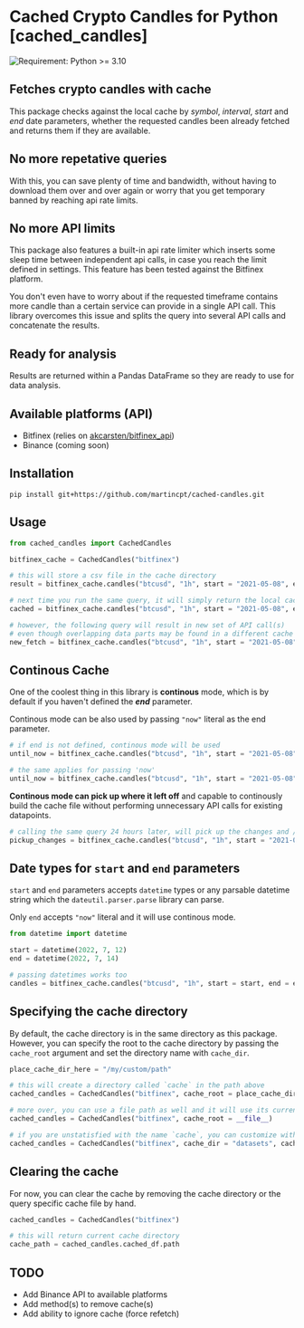# Cached Crypto Candles for Python [cached_candles]

![Requirement: Python >= 3.10](https://img.shields.io/badge/Python-%3E%3D%203.10-blue)

## Fetches crypto candles with cache

This package checks against the local cache by *symbol*, *interval*, *start* and *end* date parameters, whether the requested candles been already fetched and returns them if they are available. 

## No more repetative queries

With this, you can save plenty of time and bandwidth, without having to download them over and over again or worry that you get temporary banned by reaching api rate limits.

## No more API limits

This package also features a built-in api rate limiter which inserts some sleep time between independent api calls, in case you reach the limit defined in settings. This feature has been tested against the Bitfinex platform.

You don't even have to worry about if the requested timeframe contains more candle than a certain service can provide in a single API call. This library overcomes this issue and splits the query into several API calls and concatenate the results.

## Ready for analysis

Results are returned within a Pandas DataFrame so they are ready to use for data analysis.

## Available platforms (API)
- Bitfinex (relies on [akcarsten/bitfinex_api](https://github.com/akcarsten/bitfinex_api))
- Binance (coming soon)

## Installation

```
pip install git+https://github.com/martincpt/cached-candles.git
```

## Usage
```python
from cached_candles import CachedCandles

bitfinex_cache = CachedCandles("bitfinex")

# this will store a csv file in the cache directory 
result = bitfinex_cache.candles("btcusd", "1h", start = "2021-05-08", end = "2021-05-15")

# next time you run the same query, it will simply return the local cache
cached = bitfinex_cache.candles("btcusd", "1h", start = "2021-05-08", end = "2021-05-15")

# however, the following query will result in new set of API call(s)
# even though overlapping data parts may be found in a different cache files
new_fetch = bitfinex_cache.candles("btcusd", "1h", start = "2021-05-08", end = "2021-05-16")
```

## Continous Cache
One of the coolest thing in this library is **continous** mode, which is by default if you haven't defined the ***end*** parameter.

Continous mode can be also used by passing `"now"` literal as the end parameter.
```python
# if end is not defined, continous mode will be used
until_now = bitfinex_cache.candles("btcusd", "1h", start = "2021-05-08")

# the same applies for passing 'now'
until_now = bitfinex_cache.candles("btcusd", "1h", start = "2021-05-08", end = "now")
```

**Continous mode can pick up where it left off** and capable to continously build the cache file without performing unnecessary API calls for existing datapoints.

```python
# calling the same query 24 hours later, will pick up the changes and / or any new candles only
pickup_changes = bitfinex_cache.candles("btcusd", "1h", start = "2021-05-08", end = "now")
```

## Date types for `start` and `end` parameters
`start` and `end` parameters accepts `datetime` types or any parsable datetime string which the `dateutil.parser.parse` library can parse.

Only `end` accepts `"now"` literal and it will use continous mode.

```python
from datetime import datetime

start = datetime(2022, 7, 12)
end = datetime(2022, 7, 14)

# passing datetimes works too
candles = bitfinex_cache.candles("btcusd", "1h", start = start, end = end)
```

## Specifying the cache directory

By default, the cache directory is in the same directory as this package. However, you can specify the root to the cache directory by passing the `cache_root` argument and set the directory name with `cache_dir`.

```python
place_cache_dir_here = "/my/custom/path"

# this will create a directory called `cache` in the path above
cached_candles = CachedCandles("bitfinex", cache_root = place_cache_dir_here)

# more over, you can use a file path as well and it will use its current directory
cached_candles = CachedCandles("bitfinex", cache_root = __file__)

# if you are unstatisfied with the name `cache`, you can customize with `cache_dir`
cached_candles = CachedCandles("bitfinex", cache_dir = "datasets", cache_root = __file__)
```

## Clearing the cache

For now, you can clear the cache by removing the cache directory or the query specific cache file by hand.

```python
cached_candles = CachedCandles("bitfinex")

# this will return current cache directory
cache_path = cached_candles.cached_df.path
```

## TODO
- Add Binance API to available platforms
- Add method(s) to remove cache(s)
- Add ability to ignore cache (force refetch)